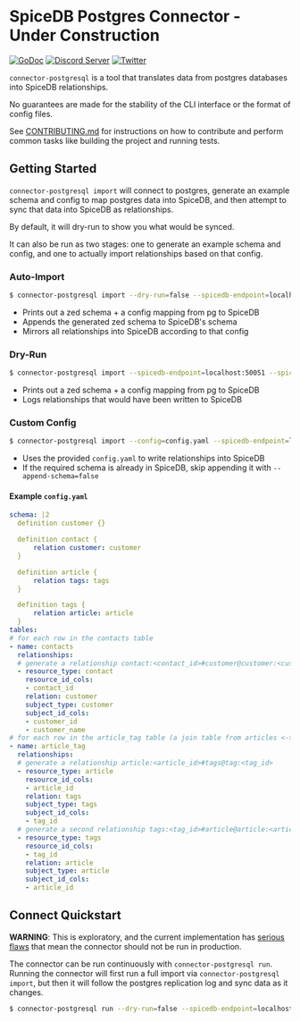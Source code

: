 # SpiceDB Postgres Connector - Under Construction

[![GoDoc](https://godoc.org/github.com/authzed/connector-postgresql?status.svg "Go documentation")](https://godoc.org/github.com/authzed/connector-postgresql)
[![Discord Server](https://img.shields.io/discord/844600078504951838?color=7289da&logo=discord "Discord Server")](https://discord.gg/jTysUaxXzM)
[![Twitter](https://img.shields.io/twitter/follow/authzed?color=%23179CF0&logo=twitter&style=flat-square "@authzed on Twitter")](https://twitter.com/authzed)

`connector-postgresql` is a tool that translates data from postgres databases into SpiceDB relationships.

No guarantees are made for the stability of the CLI interface or the format of config files.

See [CONTRIBUTING.md] for instructions on how to contribute and perform common tasks like building the project and running tests.

[CONTRIBUTING.md]: CONTRIBUTING.md

## Getting Started

`connector-postgresql import` will connect to postgres, generate an example schema and config to map postgres data into SpiceDB, and then attempt to sync that data into SpiceDB as relationships.

By default, it will dry-run to show you what would be synced.

It can also be run as two stages: one to generate an example schema and config, and one to actually import relationships based on that config.

### Auto-Import

```sh
$ connector-postgresql import --dry-run=false --spicedb-endpoint=localhost:50051 --spicedb-token=somesecretkeyhere --spicedb-insecure=true "postgres://postgres:secret@localhost:5432/mydb?sslmode=disable"
```
- Prints out a zed schema + a config mapping from pg to SpiceDB 
- Appends the generated zed schema to SpiceDB's schema
- Mirrors all relationships into SpiceDB according to that config

### Dry-Run

```sh
$ connector-postgresql import --spicedb-endpoint=localhost:50051 --spicedb-token=somesecretkeyhere --spicedb-insecure=true "postgres://postgres:secret@localhost:5432/mydb?sslmode=disable"
```
- Prints out a zed schema + a config mapping from pg to SpiceDB
- Logs relationships that would have been written to SpiceDB

### Custom Config

```sh
$ connector-postgresql import --config=config.yaml --spicedb-endpoint=localhost:50051 --spicedb-token=somesecretkeyhere --spicedb-insecure=true "postgres://postgres:secret@localhost:5432/mydb?sslmode=disable"
```
- Uses the provided `config.yaml` to write relationships into SpiceDB
- If the required schema is already in SpiceDB, skip appending it with `--append-schema=false`

#### Example `config.yaml`

```yaml
schema: |2
  definition customer {}

  definition contact {
      relation customer: customer
  }

  definition article {
      relation tags: tags
  }

  definition tags {
      relation article: article
  }
tables:
# for each row in the contacts table
- name: contacts
  relationships:
  # generate a relationship contact:<contact_id>#customer@customer:<customer_id>_<customer_name>
  - resource_type: contact
    resource_id_cols:
    - contact_id
    relation: customer
    subject_type: customer
    subject_id_cols:
    - customer_id
    - customer_name
# for each row in the article_tag table (a join table from articles <-> tags)
- name: article_tag
  relationships:
  # generate a relationship article:<article_id>#tags@tag:<tag_id>
  - resource_type: article
    resource_id_cols:
    - article_id
    relation: tags
    subject_type: tags
    subject_id_cols:
    - tag_id
  # generate a second relationship tags:<tag_id>#article@article:<article_id>
  - resource_type: tags
    resource_id_cols:
    - tag_id
    relation: article
    subject_type: article
    subject_id_cols:
    - article_id
```

## Connect Quickstart

**WARNING**: This is exploratory, and the current implementation has [serious flaws](https://github.com/authzed/connector-postgresql/issues/1) that mean the connector should not be run in production.

The connector can be run continuously with `connector-postgresql run`. 
Running the connector will first run a full import via `connector-postgresql import`, but then it will follow the postgres replication log and sync data as it changes.

```sh
$ connector-postgresql run --dry-run=false --spicedb-endpoint=localhost:50051 --spicedb-token=somesecretkeyhere --spicedb-insecure=true "postgres://postgres:secret@localhost:5432/mydb?sslmode=disable"
```